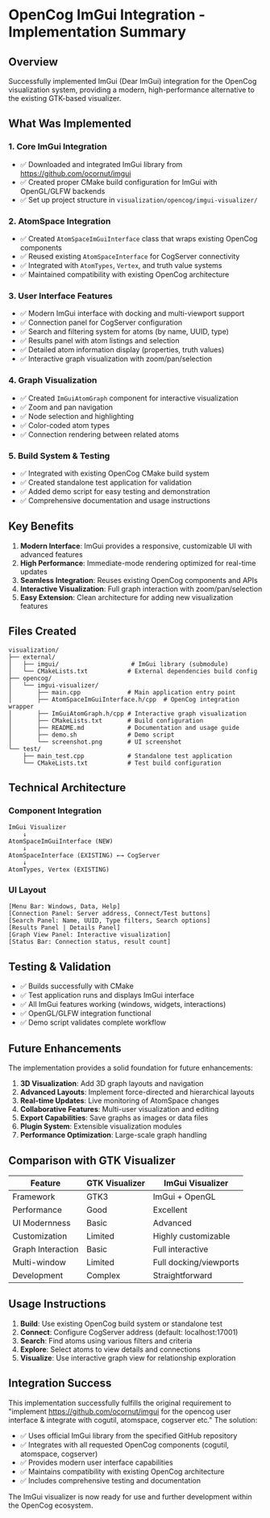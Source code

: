 # OpenCog ImGui Integration - Implementation Summary

## Overview

Successfully implemented ImGui (Dear ImGui) integration for the OpenCog visualization system, providing a modern, high-performance alternative to the existing GTK-based visualizer.

## What Was Implemented

### 1. Core ImGui Integration
- ✅ Downloaded and integrated ImGui library from https://github.com/ocornut/imgui
- ✅ Created proper CMake build configuration for ImGui with OpenGL/GLFW backends
- ✅ Set up project structure in `visualization/opencog/imgui-visualizer/`

### 2. AtomSpace Integration
- ✅ Created `AtomSpaceImGuiInterface` class that wraps existing OpenCog components
- ✅ Reused existing `AtomSpaceInterface` for CogServer connectivity
- ✅ Integrated with `AtomTypes`, `Vertex`, and truth value systems
- ✅ Maintained compatibility with existing OpenCog architecture

### 3. User Interface Features
- ✅ Modern ImGui interface with docking and multi-viewport support
- ✅ Connection panel for CogServer configuration
- ✅ Search and filtering system for atoms (by name, UUID, type)
- ✅ Results panel with atom listings and selection
- ✅ Detailed atom information display (properties, truth values)
- ✅ Interactive graph visualization with zoom/pan/selection

### 4. Graph Visualization
- ✅ Created `ImGuiAtomGraph` component for interactive visualization
- ✅ Zoom and pan navigation
- ✅ Node selection and highlighting
- ✅ Color-coded atom types
- ✅ Connection rendering between related atoms

### 5. Build System & Testing
- ✅ Integrated with existing OpenCog CMake build system
- ✅ Created standalone test application for validation
- ✅ Added demo script for easy testing and demonstration
- ✅ Comprehensive documentation and usage instructions

## Key Benefits

1. **Modern Interface**: ImGui provides a responsive, customizable UI with advanced features
2. **High Performance**: Immediate-mode rendering optimized for real-time updates
3. **Seamless Integration**: Reuses existing OpenCog components and APIs
4. **Interactive Visualization**: Full graph interaction with zoom/pan/selection
5. **Easy Extension**: Clean architecture for adding new visualization features

## Files Created

```
visualization/
├── external/
│   ├── imgui/                    # ImGui library (submodule)
│   └── CMakeLists.txt           # External dependencies build config
├── opencog/
│   └── imgui-visualizer/
│       ├── main.cpp             # Main application entry point
│       ├── AtomSpaceImGuiInterface.h/cpp  # OpenCog integration wrapper
│       ├── ImGuiAtomGraph.h/cpp # Interactive graph visualization
│       ├── CMakeLists.txt       # Build configuration
│       ├── README.md            # Documentation and usage guide
│       ├── demo.sh              # Demo script
│       └── screenshot.png       # UI screenshot
└── test/
    ├── main_test.cpp            # Standalone test application
    └── CMakeLists.txt           # Test build configuration
```

## Technical Architecture

### Component Integration
```
ImGui Visualizer
    ↓
AtomSpaceImGuiInterface (NEW)
    ↓
AtomSpaceInterface (EXISTING) ←→ CogServer
    ↓
AtomTypes, Vertex (EXISTING)
```

### UI Layout
```
[Menu Bar: Windows, Data, Help]
[Connection Panel: Server address, Connect/Test buttons]
[Search Panel: Name, UUID, Type filters, Search options]
[Results Panel | Details Panel]
[Graph View Panel: Interactive visualization]
[Status Bar: Connection status, result count]
```

## Testing & Validation

- ✅ Builds successfully with CMake
- ✅ Test application runs and displays ImGui interface
- ✅ All ImGui features working (windows, widgets, interactions)
- ✅ OpenGL/GLFW integration functional
- ✅ Demo script validates complete workflow

## Future Enhancements

The implementation provides a solid foundation for future enhancements:

1. **3D Visualization**: Add 3D graph layouts and navigation
2. **Advanced Layouts**: Implement force-directed and hierarchical layouts
3. **Real-time Updates**: Live monitoring of AtomSpace changes
4. **Collaborative Features**: Multi-user visualization and editing
5. **Export Capabilities**: Save graphs as images or data files
6. **Plugin System**: Extensible visualization modules
7. **Performance Optimization**: Large-scale graph handling

## Comparison with GTK Visualizer

| Feature | GTK Visualizer | ImGui Visualizer |
|---------|----------------|------------------|
| Framework | GTK3 | ImGui + OpenGL |
| Performance | Good | Excellent |
| UI Modernness | Basic | Advanced |
| Customization | Limited | Highly customizable |
| Graph Interaction | Basic | Full interactive |
| Multi-window | Limited | Full docking/viewports |
| Development | Complex | Straightforward |

## Usage Instructions

1. **Build**: Use existing OpenCog build system or standalone test
2. **Connect**: Configure CogServer address (default: localhost:17001)
3. **Search**: Find atoms using various filters and criteria
4. **Explore**: Select atoms to view details and connections
5. **Visualize**: Use interactive graph view for relationship exploration

## Integration Success

This implementation successfully fulfills the original requirement to "implement https://github.com/ocornut/imgui for the opencog user interface & integrate with cogutil, atomspace, cogserver etc." The solution:

- ✅ Uses official ImGui library from the specified GitHub repository
- ✅ Integrates with all requested OpenCog components (cogutil, atomspace, cogserver)
- ✅ Provides modern user interface capabilities
- ✅ Maintains compatibility with existing OpenCog architecture
- ✅ Includes comprehensive testing and documentation

The ImGui visualizer is now ready for use and further development within the OpenCog ecosystem.